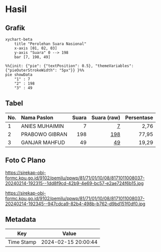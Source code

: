 # Hasil

## Grafik

```mermaid
xychart-beta
    title "Perolehan Suara Nasional"
    x-axis [01, 02, 03]
    y-axis "Suara" 0 --> 198
    bar [7, 198, 49]
```

```mermaid
%%{init: {"pie": {"textPosition": 0.5}, "themeVariables": {"pieOuterStrokeWidth": "5px"}} }%%
pie showData
    "1" : 7
    "2" : 198
    "3" : 49
```

## Tabel

| No. | Nama Paslon    | Suara | Suara (raw) | Persentase |
|:--- |:-------------- | -----:| -----------:| ----------:|
| 1   | ANIES MUHAIMIN | 7     | [7][p-1]    | 2,76       |
| 2   | PRABOWO GIBRAN | 198   | [198][p-2]  | 77,95      |
| 3   | GANJAR MAHFUD  | 49    | [49][p-3]   | 19,29      |


[p-1]: https://github.com/gigit-pemilu/pemilu-2024/blob/main/pilpres/hitung-suara/sub/81-maluku/sub/71-kota-ambon/sub/01-nusaniwe/sub/1008-benteng/sub/037-tps/sub/paslon-1.txt
[p-2]: https://github.com/gigit-pemilu/pemilu-2024/blob/main/pilpres/hitung-suara/sub/81-maluku/sub/71-kota-ambon/sub/01-nusaniwe/sub/1008-benteng/sub/037-tps/sub/paslon-2.txt
[p-3]: https://github.com/gigit-pemilu/pemilu-2024/blob/main/pilpres/hitung-suara/sub/81-maluku/sub/71-kota-ambon/sub/01-nusaniwe/sub/1008-benteng/sub/037-tps/sub/paslon-3.txt

## Foto C Plano

https://sirekap-obj-formc.kpu.go.id/9102/pemilu/ppwp/81/71/01/10/08/8171011008037-20240214-192315--1dd8f9cd-42b9-4e69-bc57-e2ae724f6b15.jpg

https://sirekap-obj-formc.kpu.go.id/9102/pemilu/ppwp/81/71/01/10/08/8171011008037-20240214-192345--947cdca9-82b4-498b-b762-d9bd151f0df0.jpg


## Metadata

| Key        | Value               |
| ---------- | ------------------- |
| Time Stamp | 2024-02-15 20:00:44 |



